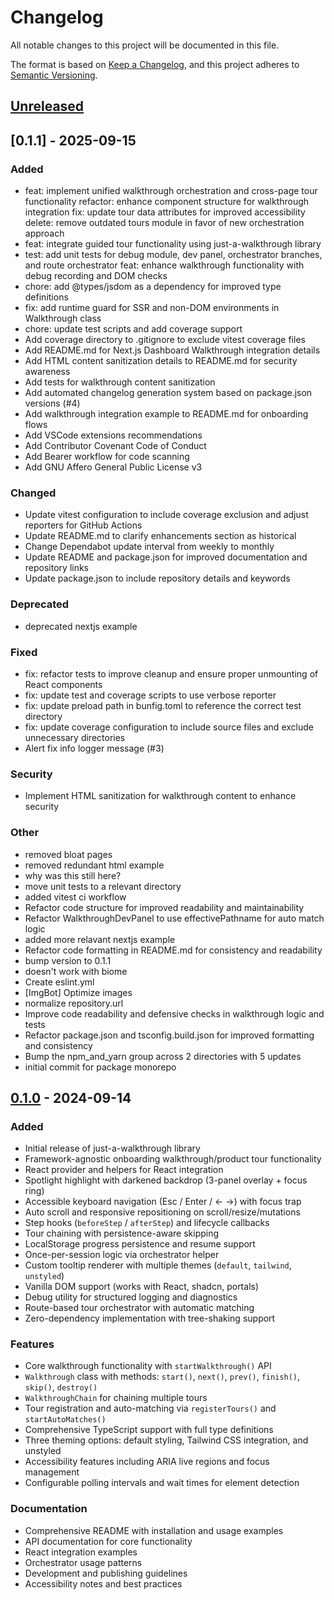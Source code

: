 # Changelog

All notable changes to this project will be documented in this file.

The format is based on [Keep a Changelog](https://keepachangelog.com/en/1.0.0/),
and this project adheres to [Semantic Versioning](https://semver.org/spec/v2.0.0.html).

## [Unreleased]

## [0.1.1] - 2025-09-15

### Added

- feat: implement unified walkthrough orchestration and cross-page tour functionality refactor: enhance component structure for walkthrough integration fix: update tour data attributes for improved accessibility delete: remove outdated tours module in favor of new orchestration approach
- feat: integrate guided tour functionality using just-a-walkthrough library
- test: add unit tests for debug module, dev panel, orchestrator branches, and route orchestrator feat: enhance walkthrough functionality with debug recording and DOM checks
- chore: add @types/jsdom as a dependency for improved type definitions
- fix: add runtime guard for SSR and non-DOM environments in Walkthrough class
- chore: update test scripts and add coverage support
- Add coverage directory to .gitignore to exclude vitest coverage files
- Add README.md for Next.js Dashboard Walkthrough integration details
- Add HTML content sanitization details to README.md for security awareness
- Add tests for walkthrough content sanitization
- Add automated changelog generation system based on package.json versions (#4)
- Add walkthrough integration example to README.md for onboarding flows
- Add VSCode extensions recommendations
- Add Contributor Covenant Code of Conduct
- Add Bearer workflow for code scanning
- Add GNU Affero General Public License v3

### Changed

- Update vitest configuration to include coverage exclusion and adjust reporters for GitHub Actions
- Update README.md to clarify enhancements section as historical
- Change Dependabot update interval from weekly to monthly
- Update README and package.json for improved documentation and repository links
- Update package.json to include repository details and keywords

### Deprecated

- deprecated nextjs example

### Fixed

- fix: refactor tests to improve cleanup and ensure proper unmounting of React components
- fix: update test and coverage scripts to use verbose reporter
- fix: update preload path in bunfig.toml to reference the correct test directory
- fix: update coverage configuration to include source files and exclude unnecessary directories
- Alert fix info logger message (#3)

### Security

- Implement HTML sanitization for walkthrough content to enhance security

### Other

- removed bloat pages
- removed redundant html example
- why was this still here?
- move unit tests to a relevant directory
- added vitest ci workflow
- Refactor code structure for improved readability and maintainability
- Refactor WalkthroughDevPanel to use effectivePathname for auto match logic
- added more relavant nextjs example
- Refactor code formatting in README.md for consistency and readability
- bump version to 0.1.1
- doesn't work with biome
- Create eslint.yml
- [ImgBot] Optimize images
- normalize repository.url
- Improve code readability and defensive checks in walkthrough logic and tests
- Refactor package.json and tsconfig.build.json for improved formatting and consistency
- Bump the npm_and_yarn group across 2 directories with 5 updates
- initial commit for package monorepo


## [0.1.0] - 2024-09-14

### Added
- Initial release of just-a-walkthrough library
- Framework-agnostic onboarding walkthrough/product tour functionality
- React provider and helpers for React integration
- Spotlight highlight with darkened backdrop (3-panel overlay + focus ring)
- Accessible keyboard navigation (Esc / Enter / ← →) with focus trap
- Auto scroll and responsive repositioning on scroll/resize/mutations
- Step hooks (`beforeStep` / `afterStep`) and lifecycle callbacks
- Tour chaining with persistence-aware skipping
- LocalStorage progress persistence and resume support
- Once-per-session logic via orchestrator helper
- Custom tooltip renderer with multiple themes (`default`, `tailwind`, `unstyled`)
- Vanilla DOM support (works with React, shadcn, portals)
- Debug utility for structured logging and diagnostics
- Route-based tour orchestrator with automatic matching
- Zero-dependency implementation with tree-shaking support

### Features
- Core walkthrough functionality with `startWalkthrough()` API
- `Walkthrough` class with methods: `start()`, `next()`, `prev()`, `finish()`, `skip()`, `destroy()`
- `WalkthroughChain` for chaining multiple tours
- Tour registration and auto-matching via `registerTours()` and `startAutoMatches()`
- Comprehensive TypeScript support with full type definitions
- Three theming options: default styling, Tailwind CSS integration, and unstyled
- Accessibility features including ARIA live regions and focus management
- Configurable polling intervals and wait times for element detection

### Documentation
- Comprehensive README with installation and usage examples
- API documentation for core functionality
- React integration examples
- Orchestrator usage patterns
- Development and publishing guidelines
- Accessibility notes and best practices

[unreleased]: https://github.com/greeenboi/just-a-walkthrough/compare/v0.1.0...HEAD
[0.1.0]: https://github.com/greeenboi/just-a-walkthrough/releases/tag/v0.1.0